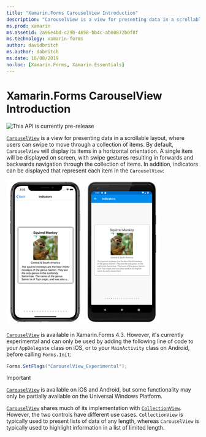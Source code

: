 ```yaml
---
title: "Xamarin.Forms CarouselView Introduction"
description: "CarouselView is a view for presenting data in a scrollable layout, where users can swipe to move through a collection of items."
ms.prod: xamarin
ms.assetid: 2a96e4bd-c29b-4658-bb4c-ab00872b0f8f
ms.technology: xamarin-forms
author: davidbritch
ms.author: dabritch
ms.date: 10/08/2019
no-loc: [Xamarin.Forms, Xamarin.Essentials]
---
```


# Xamarin.Forms CarouselView Introduction

![](~/media/shared/preview.png "This API is currently pre-release")

[`CarouselView`](xref:Xamarin.Forms.CarouselView) is a view for presenting data in a scrollable layout, where users can swipe to move through a collection of items. By default, `CarouselView` will display its items in a horizontal orientation. A single item will be displayed on screen, with swipe gestures resulting in forwards and backwards navigation through the collection of items. In addition, indicators can be displayed that represent each item in the `CarouselView`:

[![Screenshot of a CarouselView and IndicatorView, on iOS and Android](populate-data-images/indicators.png "IndicatorView circles")](populate-data-images/indicators-large.png#lightbox "IndicatorView circles")

[`CarouselView`](xref:Xamarin.Forms.CarouselView) is available in Xamarin.Forms 4.3. However, it's currently experimental and can only be used by adding the following line of code to your `AppDelegate` class on iOS, or to your `MainActivity` class on Android, before calling `Forms.Init`:

```csharp
Forms.SetFlags("CarouselView_Experimental");
```

> [!IMPORTANT]
> [`CarouselView`](xref:Xamarin.Forms.CarouselView) is available on iOS and Android, but some functionality may only be partially available on the Universal Windows Platform.

[`CarouselView`](xref:Xamarin.Forms.CarouselView) shares much of its implementation with [`CollectionView`](xref:Xamarin.Forms.CollectionView). However, the two controls have different use cases. `CollectionView` is typically used to present lists of data of any length, whereas `CarouselView` is typically used to highlight information in a list of limited length.
